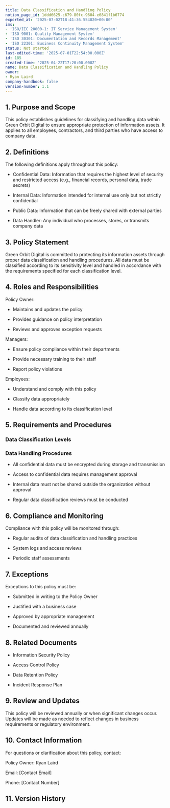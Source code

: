 ```yaml
---
title: Data Classification and Handling Policy
notion_page_id: 1ddd6625-c679-80fc-9604-e6841f1b6774
exported_at: '2025-07-02T18:41:36.554020+00:00'
ims:
- 'ISO/IEC 20000-1: IT Service Management System'
- 'ISO 9001: Quality Management System'
- 'ISO 30301: Documentation and Records Management'
- 'ISO 22301: Business Continuity Management System'
status: Not started
last-edited-time: '2025-07-01T22:54:00.000Z'
id: 185
created-time: '2025-04-22T17:20:00.000Z'
name: Data Classification and Handling Policy
owner:
- Ryan Laird
company-handbook: false
version-number: 1.1
---
```


## 1. Purpose and Scope

This policy establishes guidelines for classifying and handling data within Green Orbit Digital to ensure appropriate protection of information assets. It applies to all employees, contractors, and third parties who have access to company data.

## 2. Definitions

The following definitions apply throughout this policy:

- Confidential Data: Information that requires the highest level of security and restricted access (e.g., financial records, personal data, trade secrets)

- Internal Data: Information intended for internal use only but not strictly confidential

- Public Data: Information that can be freely shared with external parties

- Data Handler: Any individual who processes, stores, or transmits company data

## 3. Policy Statement

Green Orbit Digital is committed to protecting its information assets through proper data classification and handling procedures. All data must be classified according to its sensitivity level and handled in accordance with the requirements specified for each classification level.

## 4. Roles and Responsibilities

Policy Owner:

- Maintains and updates the policy

- Provides guidance on policy interpretation

- Reviews and approves exception requests

Managers:

- Ensure policy compliance within their departments

- Provide necessary training to their staff

- Report policy violations

Employees:

- Understand and comply with this policy

- Classify data appropriately

- Handle data according to its classification level

## 5. Requirements and Procedures

### Data Classification Levels

<!-- Unsupported block type: child_database -->

### Data Handling Procedures

- All confidential data must be encrypted during storage and transmission

- Access to confidential data requires management approval

- Internal data must not be shared outside the organization without approval

- Regular data classification reviews must be conducted

## 6. Compliance and Monitoring

Compliance with this policy will be monitored through:

- Regular audits of data classification and handling practices

- System logs and access reviews

- Periodic staff assessments

## 7. Exceptions

Exceptions to this policy must be:

- Submitted in writing to the Policy Owner

- Justified with a business case

- Approved by appropriate management

- Documented and reviewed annually

## 8. Related Documents

- Information Security Policy

- Access Control Policy

- Data Retention Policy

- Incident Response Plan

## 9. Review and Updates

This policy will be reviewed annually or when significant changes occur. Updates will be made as needed to reflect changes in business requirements or regulatory environment.

## 10. Contact Information

For questions or clarification about this policy, contact:

Policy Owner: Ryan Laird

Email: [Contact Email]

Phone: [Contact Number]

## 11. Version History

<!-- Unsupported block type: table -->
